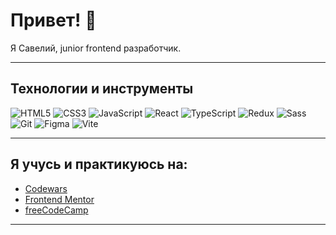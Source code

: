 # Привет! 👋

Я Савелий, junior frontend разработчик.

---

## Технологии и инструменты

![HTML5](https://img.shields.io/badge/-HTML5-333?style=flat&logo=html5)
![CSS3](https://img.shields.io/badge/-CSS3-333?style=flat&logo=css3)
![JavaScript](https://img.shields.io/badge/-JavaScript-333?style=flat&logo=javascript)
![React](https://img.shields.io/badge/-React-333?style=flat&logo=react)
![TypeScript](https://img.shields.io/badge/-TypeScript-333?style=flat&logo=typescript)
![Redux](https://img.shields.io/badge/-Redux-333?style=flat&logo=redux)
![Sass](https://img.shields.io/badge/-Sass-333?style=flat&logo=sass)
![Git](https://img.shields.io/badge/-Git-333?style=flat&logo=git)
![Figma](https://img.shields.io/badge/-Figma-333?style=flat&logo=figma)
![Vite](https://img.shields.io/badge/-Vite-333?style=flat&logo=vite)

---

## Я учусь и практикуюсь на:

- [Codewars](https://www.codewars.com/users/melon_shark)  
- [Frontend Mentor](https://www.frontendmentor.io/profile/Saveliy-s)
- [freeCodeCamp](https://www.freecodecamp.org/melon_shark)

---

<!-- Можно добавить блок с контактами или интересными проектами -->
